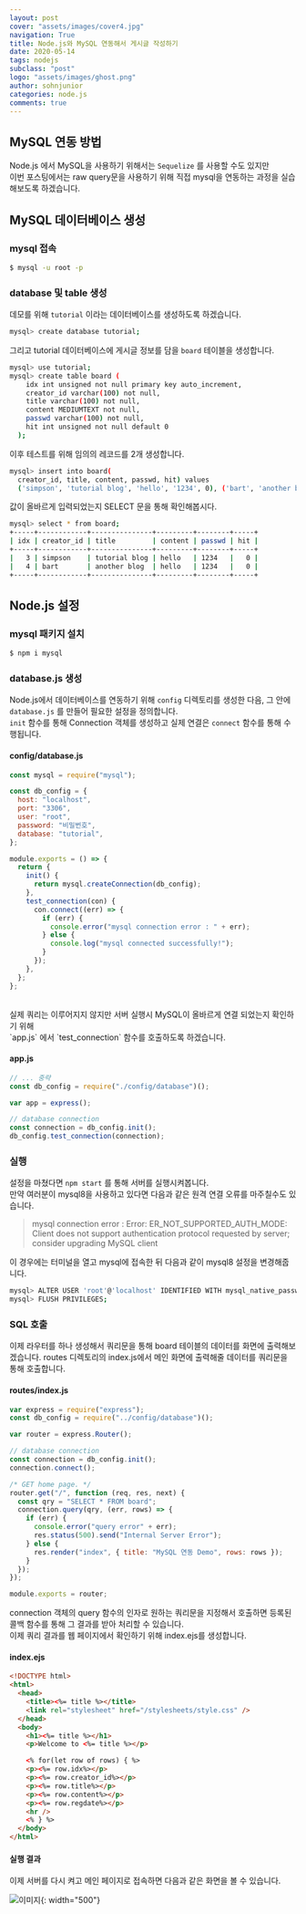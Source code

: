 ```yaml
---
layout: post
cover: "assets/images/cover4.jpg"
navigation: True
title: Node.js와 MySQL 연동해서 게시글 작성하기
date: 2020-05-14
tags: nodejs
subclass: "post"
logo: "assets/images/ghost.png"
author: sohnjunior
categories: node.js
comments: true
---
```


## MySQL 연동 방법

Node.js 에서 MySQL을 사용하기 위해서는 `Sequelize` 를 사용할 수도 있지만 <br>
이번 포스팅에서는 raw query문을 사용하기 위해 직접 mysql을 연동하는 과정을 실습해보도록 하겠습니다.

## MySQL 데이터베이스 생성

### mysql 접속

```bash
$ mysql -u root -p
```

### database 및 table 생성

데모를 위해 `tutorial` 이라는 데이터베이스를 생성하도록 하겠습니다. <br>

```bash
mysql> create database tutorial;
```

그리고 tutorial 데이터베이스에 게시글 정보를 담을 `board` 테이블을 생성합니다. <br>

```bash
mysql> use tutorial;
mysql> create table board (
    idx int unsigned not null primary key auto_increment,
    creator_id varchar(100) not null,
    title varchar(100) not null,
    content MEDIUMTEXT not null,
    passwd varchar(100) not null,
    hit int unsigned not null default 0
  );
```

이후 테스트를 위해 임의의 레코드를 2개 생성합니다. <br>

```bash
mysql> insert into board(
  creator_id, title, content, passwd, hit) values
  ('simpson', 'tutorial blog', 'hello', '1234', 0), ('bart', 'another blog', 'hello', '1234', 0);
```

값이 올바르게 입력되었는지 SELECT 문을 통해 확인해봅시다. <br>

```bash
mysql> select * from board;
+-----+------------+---------------+---------+--------+-----+
| idx | creator_id | title         | content | passwd | hit |
+-----+------------+---------------+---------+--------+-----+
|   3 | simpson    | tutorial blog | hello   | 1234   |   0 |
|   4 | bart       | another blog  | hello   | 1234   |   0 |
+-----+------------+---------------+---------+--------+-----+
```

## Node.js 설정

### mysql 패키지 설치

```bash
$ npm i mysql
```

### database.js 생성

Node.js에서 데이터베이스를 연동하기 위해 `config` 디렉토리를 생성한 다음, 그 안에 `database.js` 를 만들어 필요한 설정을 정의합니다. <br>
`init` 함수를 통해 Connection 객체를 생성하고 실제 연결은 `connect` 함수를 통해 수행됩니다. <br>

#### config/database.js

```javascript
const mysql = require("mysql");

const db_config = {
  host: "localhost",
  port: "3306",
  user: "root",
  password: "비밀번호",
  database: "tutorial",
};

module.exports = () => {
  return {
    init() {
      return mysql.createConnection(db_config);
    },
    test_connection(con) {
      con.connect((err) => {
        if (err) {
          console.error("mysql connection error : " + err);
        } else {
          console.log("mysql connected successfully!");
        }
      });
    },
  };
};
```

<br>
실제 쿼리는 이루어지지 않지만 서버 실행시 MySQL이 올바르게 연결 되었는지 확인하기 위해 <br>
`app.js` 에서 `test_connection` 함수를 호출하도록 하겠습니다. <br>

#### app.js

```javascript
// ... 중략
const db_config = require("./config/database")();

var app = express();

// database connection
const connection = db_config.init();
db_config.test_connection(connection);
```

### 실행

설정을 마쳤다면 `npm start` 를 통해 서버를 실행시켜봅니다. <br>
만약 여러분이 mysql8을 사용하고 있다면 다음과 같은 원격 연결 오류를 마주칠수도 있습니다.

> mysql connection error : Error: ER_NOT_SUPPORTED_AUTH_MODE: Client does not support authentication protocol requested by server; consider upgrading MySQL client

이 경우에는 터미널을 열고 mysql에 접속한 뒤 다음과 같이 mysql8 설정을 변경해줍니다.

```bash
mysql> ALTER USER 'root'@'localhost' IDENTIFIED WITH mysql_native_password BY 'your_new_password';
mysql> FLUSH PRIVILEGES;
```

### SQL 호출

이제 라우터를 하나 생성해서 쿼리문을 통해 board 테이블의 데이터를 화면에 출력해보겠습니다.
routes 디렉토리의 index.js에서 메인 화면에 출력해줄 데이터를 쿼리문을 통해 호출합니다.

#### routes/index.js

```javascript
var express = require("express");
const db_config = require("../config/database")();

var router = express.Router();

// database connection
const connection = db_config.init();
connection.connect();

/* GET home page. */
router.get("/", function (req, res, next) {
  const qry = "SELECT * FROM board";
  connection.query(qry, (err, rows) => {
    if (err) {
      console.error("query error" + err);
      res.status(500).send("Internal Server Error");
    } else {
      res.render("index", { title: "MySQL 연동 Demo", rows: rows });
    }
  });
});

module.exports = router;
```

connection 객체의 query 함수의 인자로 원하는 쿼리문을 지정해서 호출하면 등록된 콜백 함수를 통해 그 결과를 받아 처리할 수 있습니다. <br>
이제 쿼리 결과를 웹 페이지에서 확인하기 위해 index.ejs를 생성합니다. <br>

#### index.ejs

```html
<!DOCTYPE html>
<html>
  <head>
    <title><%= title %></title>
    <link rel="stylesheet" href="/stylesheets/style.css" />
  </head>
  <body>
    <h1><%= title %></h1>
    <p>Welcome to <%= title %></p>

    <% for(let row of rows) { %>
    <p><%= row.idx%></p>
    <p><%= row.creator_id%></p>
    <p><%= row.title%></p>
    <p><%= row.content%></p>
    <p><%= row.regdate%></p>
    <hr />
    <% } %>
  </body>
</html>
```

#### 실행 결과

이제 서버를 다시 켜고 메인 페이지로 접속하면 다음과 같은 화면을 볼 수 있습니다.

![이미지](assets/images/nodejs/nodemysql.png){: width="500"}

